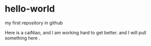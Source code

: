 # hello-world
my first repository in github

Here is a caiNiao, and I am working hard to get better.
and I will pull something here .
